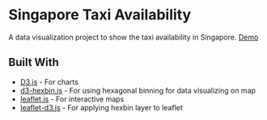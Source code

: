 # Singapore Taxi Availability
A data visualization project to show the taxi availability in Singapore.
[Demo](https://yongquanben.github.io/sg_taxi_availability/)

## Built With

* [D3.js](https://d3js.org/) - For charts
* [d3-hexbin.js](https://github.com/d3/d3-hexbin) - For using hexagonal binning for data visualizing on map
* [leaflet.js](http://leafletjs.com/) - For interactive maps
* [leaflet-d3.js](https://github.com/Asymmetrik/leaflet-d3) - For applying hexbin layer to leaflet
